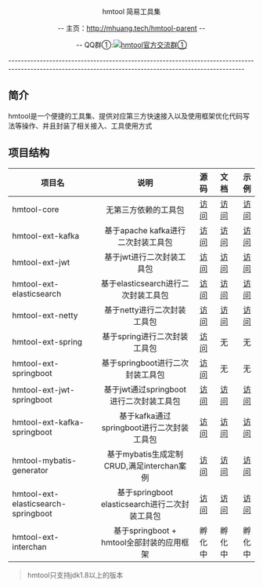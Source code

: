 <p align="center">
hmtool 简易工具集
</p>
<p align="center">
-- 主页：<a href="http://mhuang.tech/hmtool-parent">http://mhuang.tech/hmtool-parent</a>  --
</p>
<p align="center">
    -- QQ群①:<a target="_blank" href="//shang.qq.com/wpa/qunwpa?idkey=6703688b236038908f6c89b732758d00104b336a3a97bb511048d6fdc674ca01"><img border="0" src="//pub.idqqimg.com/wpa/images/group.png" alt="hmtool官方交流群①" title="hmtool官方交流群①"></a>
</p>
---------------------------------------------------------------------------------------------------------------------------------------------------------

## 简介
hmtool是一个便捷的工具集、提供对应第三方快速接入以及使用框架优化代码写法等操作、并且封装了相关接入、工具使用方式

## 项目结构
| 项目名 |  说明 | 源码 | 文档 | 示例 |
| - | :-: | :-: | :-: | -: | 
|hmtool-core|无第三方依赖的工具包|[访问](https://gitee.com/hmtool/parent/tree/master/hmtool-core)|[访问](http://mhuang.tech/hmtool-core)|[访问](https://gitee.com/hmtool/core-sample)|
|hmtool-ext-kafka|基于apache kafka进行二次封装工具包|[访问](https://gitee.com/hmtool/hmtool-ext-kafka)|[访问](http://mhuang.tech/hmtool-ext-kafka)|[访问](https://gitee.com/hmtool/hmtool-ext-kafka-sample)|
|hmtool-ext-jwt|基于jwt进行二次封装工具包|[访问](https://gitee.com/hmtool/hmtool-ext-jwt)|[访问](http://mhuang.tech/hmtool-ext-jwt)|[访问](https://gitee.com/hmtool/hmtool-ext-jwt-sample)|
|hmtool-ext-elasticsearch|基于elasticsearch进行二次封装工具包|[访问](https://gitee.com/hmtool/hmtool-ext-elasticsearch)|[访问](http://mhuang.tech/hmtool-ext-elasticsearch)|[访问](https://gitee.com/hmtool/hmtool-ext-elasticsearch-sample)|
|hmtool-ext-netty|基于netty进行二次封装工具包|[访问](https://gitee.com/hmtool/hmtool-ext-netty)|[访问](http://mhuang.tech/hmtool-ext-netty)|[访问](https://gitee.com/hmtool/hmtool-ext-netty-sample)|
|hmtool-ext-spring|基于spring进行二次封装工具包|[访问](https://gitee.com/hmtool/hmtool-ext-spring)|无|无|
|hmtool-ext-springboot|基于springboot进行二次封装工具包|[访问](https://gitee.com/hmtool/hmtool-ext-springboot)|无|无|
|hmtool-ext-jwt-springboot|基于jwt通过springboot进行二次封装工具包|[访问](https://gitee.com/hmtool/hmtool-ext-jwt-springboot)|[访问](http://mhuang.tech/hmtool-ext-jwt-springboot)|[访问](https://gitee.com/hmtool/hmtool-ext-jwt-springboot-sample)|
|hmtool-ext-kafka-springboot|基于kafka通过springboot进行二次封装工具包|[访问](https://gitee.com/hmtool/hmtool-ext-kafka-springboot)|[访问](http://mhuang.tech/hmtool-ext-kafka-springboot)|[访问](https://gitee.com/hmtool/hmtool-ext-kafka-springboot-sample)|
|hmtool-mybatis-generator|基于mybatis生成定制CRUD,满足interchan案例|[访问](https://gitee.com/hmtool/hmtool-mybatis-generator.git)|[访问](http://mhuang.tech/hmtool-mybatis-generator)|[访问](https://gitee.com/hmtool/hmtool-mybatis-generator-sample.git)|
|hmtool-ext-elasticsearch-springboot|基于springboot elasticsearch进行二次封装工具包|[访问](https://gitee.com/hmtool/hmtool-ext-elasticsearch-springboot)|[访问](http://mhuang.tech/hmtool-ext-elasticsearch-springboot)|[访问](https://gitee.com/hmtool/hmtool-ext-elasticsearch-springboot-sample)|
|hmtool-ext-interchan|基于springboot + hmtool全部封装的应用框架|孵化中|孵化中|孵化中|
> hmtool只支持jdk1.8以上的版本
